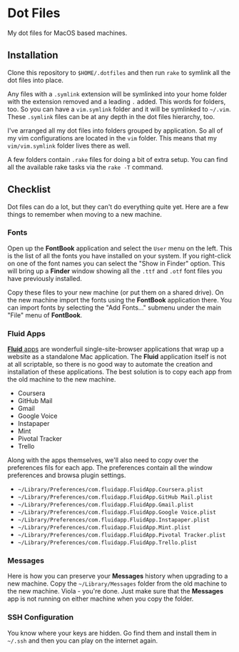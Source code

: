 # Dot Files

My dot files for MacOS based machines.

## Installation

Clone this repository to `$HOME/.dotfiles` and then run `rake` to symlink all
the dot files into place.

Any files with a `.symlink` extension will be symlinked into your home folder
with the extension removed and a leading `.` added. This words for folders, too.
So you can have a `vim.symlink` folder and it will be symlinked to `~/.vim`.
These `.symlink` files can be at any depth in the dot files hierarchy, too.

I've arranged all my dot files into folders grouped by application. So all of my
vim configurations are located in the `vim` folder. This means that my
`vim/vim.symlink` folder lives there as well.

A few folders contain `.rake` files for doing a bit of extra setup. You can find
all the available rake tasks via the `rake -T` command.

## Checklist

Dot files can do a lot, but they can't do everything quite yet. Here are a few
things to remember when moving to a new machine.

### Fonts

Open up the **FontBook** application and select the `User` menu on the left.
This is the list of all the fonts you have installed on your system. If you
right-click on one of the font names you can select the "Show in Finder" option.
This will bring up a **Finder** window showing all the `.ttf` and `.otf` font
files you have previously installed.

Copy these files to your new machine (or put them on a shared drive). On the new
machine import the fonts using the **FontBook** application there. You can
import fonts by selecting the "Add Fonts..." submenu under the main "File" menu
of **FontBook**.

### Fluid Apps

[**Fluid** apps](http://fluidapp.com) are wonderfuil single-site-browser
applications that wrap up a website as a standalone Mac application. The
**Fluid** application itself is not at all scriptable, so there is no good way
to automate the creation and installation of these applications. The best
solution is to copy each app from the old machine to the new machine.

* Coursera
* GitHub Mail
* Gmail
* Google Voice
* Instapaper
* Mint
* Pivotal Tracker
* Trello

Along with the apps themselves, we'll also need to copy over the preferences
fils for each app. The preferences contain all the window preferences and browsa
plugin settings.

* `~/Library/Preferences/com.fluidapp.FluidApp.Coursera.plist`
* `~/Library/Preferences/com.fluidapp.FluidApp.GitHub Mail.plist`
* `~/Library/Preferences/com.fluidapp.FluidApp.Gmail.plist`
* `~/Library/Preferences/com.fluidapp.FluidApp.Google Voice.plist`
* `~/Library/Preferences/com.fluidapp.FluidApp.Instapaper.plist`
* `~/Library/Preferences/com.fluidapp.FluidApp.Mint.plist`
* `~/Library/Preferences/com.fluidapp.FluidApp.Pivotal Tracker.plist`
* `~/Library/Preferences/com.fluidapp.FluidApp.Trello.plist`

### Messages

Here is how you can preserve your **Messages** history when upgrading to a new
machine. Copy the `~/Library/Messages` folder from the old machine to the new
machine. Viola - you're done. Just make sure that the **Messages** app is not
running on either machine when you copy the folder.

### SSH Configuration

You know where your keys are hidden. Go find them and install them in `~/.ssh`
and then you can play on the internet again.

